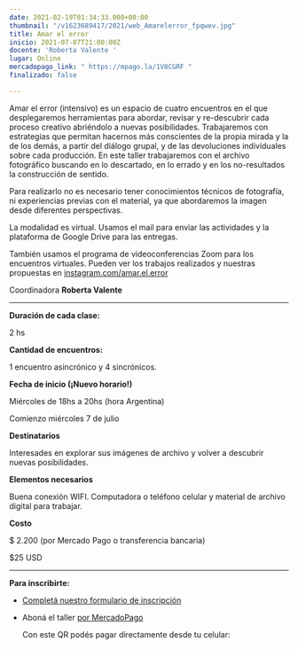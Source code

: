 ```yaml
---
date: 2021-02-19T01:34:33.000+00:00
thumbnail: "/v1623689417/2021/web_Amarelerror_fpqwev.jpg"
title: Amar el error
inicio: 2021-07-07T21:00:00Z
docente: 'Roberta Valente '
lugar: Online
mercadopago_link: " https://mpago.la/1V8CGRF "
finalizado: false

---
```

Amar el error (intensivo) es un espacio de cuatro encuentros en el que desplegaremos herramientas para abordar, revisar y re-descubrir cada proceso creativo abriéndolo a nuevas posibilidades. Trabajaremos con estrategias que permitan hacernos más conscientes de la propia mirada y la de los demás, a partir del diálogo grupal, y de las devoluciones individuales sobre cada producción. En este taller trabajaremos con el archivo fotográfico buscando en lo descartado, en lo errado y en los no-resultados la construcción de sentido. 

Para realizarlo no es necesario tener conocimientos técnicos de fotografía, ni experiencias previas con el material, ya que abordaremos la imagen desde diferentes perspectivas.

La modalidad es virtual. Usamos el mail para enviar las actividades y la plataforma de Google Drive para las entregas.

También usamos el programa de videoconferencias Zoom para los encuentros virtuales. Pueden ver los trabajos realizados y nuestras propuestas en [instagram.com/amar.el.error](http://instagram.com/amar.el.error.)

Coordinadora **Roberta Valente**

***

**Duración de cada clase:**

2 hs

**Cantidad de encuentros:**

1 encuentro asincrónico y 4 sincrónicos.

**Fecha de inicio (¡Nuevo horario!)**

Miércoles de 18hs a 20hs (hora Argentina)

Comienzo miércoles 7 de julio

**Destinatarios**

Interesades en explorar sus imágenes de archivo y volver a descubrir nuevas posibilidades.

**Elementos necesarios**

Buena conexión WIFI. Computadora o teléfono celular y material de archivo digital para trabajar.

**Costo**

$ 2.200 (por Mercado Pago o transferencia bancaria)

$25 USD

***

**Para inscribirte:**

* [Completá nuestro formulario de inscripción](https://docs.google.com/forms/d/1tGLBy6sfP6KTON0yeG4CMWQI69WbuaCB1J207kW-NTA/edit)
* Aboná el taller [por MercadoPago](https://mpago.la/1V8CGRF )

  Con este QR podés pagar directamente desde tu celular: